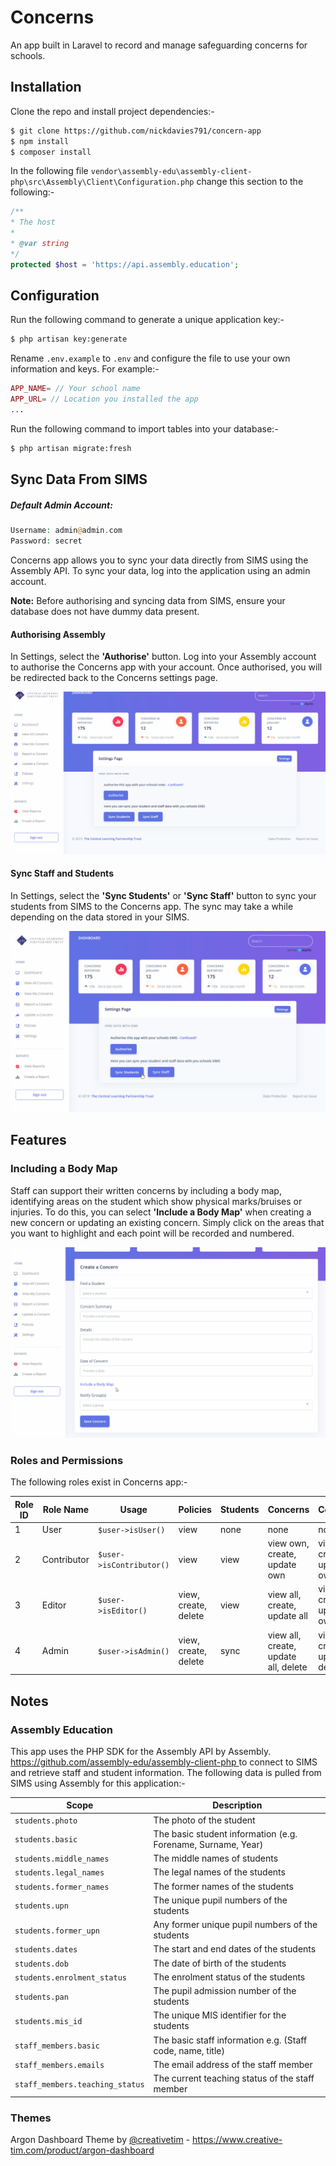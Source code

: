 # Concerns

An app built in Laravel to record and manage safeguarding concerns for schools.

## Installation

Clone the repo and install project dependencies:-

```bash
$ git clone https://github.com/nickdavies791/concern-app
$ npm install
$ composer install
```

In the following file `vendor\assembly-edu\assembly-client-php\src\Assembly\Client\Configuration.php` change this section to the following:-

```php
/**
* The host
*
* @var string
*/
protected $host = 'https://api.assembly.education';
```

## Configuration
Run the following command to generate a unique application key:-
```bash
$ php artisan key:generate
```

Rename `.env.example` to `.env` and configure the file to use your own information and keys. For example:-

```php
APP_NAME= // Your school name
APP_URL= // Location you installed the app
...
```

Run the following command to import tables into your database:-
```bash
$ php artisan migrate:fresh
```
## Sync Data From SIMS
##### Default Admin Account:
```php
Username: admin@admin.com
Password: secret
```
Concerns app allows you to sync your data directly from SIMS using the Assembly API. To sync your data, log into the application using an admin account. 

**Note:** Before authorising and syncing data from SIMS, ensure your database does not have dummy data present.

#### Authorising Assembly

In Settings, select the **'Authorise'** button. Log into your Assembly account to authorise the Concerns app with your account. Once authorised, you will be redirected back to the Concerns settings page.

![Authorising Assembly](/screenshots/Authorise-Assembly.gif "Authorising Assembly")

#### Sync Staff and Students

In Settings, select the **'Sync Students'** or **'Sync Staff'** button to sync your students from SIMS to the Concerns app. The sync may take a while depending on the data stored in your SIMS.

![Syncing Students and Staff](/screenshots/Sync-Student.gif "Syncing Students and Staff")



## Features

### Including a Body Map
Staff can support their written concerns by including a body map, identifying areas on the student which show physical marks/bruises or injuries. To do this, you can select **'Include a Body Map'** when creating a new concern or updating an existing concern. Simply click on the areas that you want to highlight and each point will be recorded and numbered.

![Include a Body Map](/screenshots/Body-Map.gif "Include a Body Map")

### Roles and Permissions

The following roles exist in Concerns app:-

| Role ID | Role Name   | Usage                  | Policies             | Students | Concerns                             | Comments                             | Groups                       |
|---------|-------------|------------------------|----------------------|----------|--------------------------------------|--------------------------------------|------------------------------|
| 1       | User        | `$user->isUser()`        | view                 | none     | none                                 | none                                 | none                         |
| 2       | Contributor | `$user->isContributor()` | view                 | view     | view own, create, update own         | view all, create, update own         | view                           |
| 3       | Editor      | `$user->isEditor()`      | view, create, delete | view     | view all, create, update all         | view all, create, update own         | view, create, update, delete |
| 4       | Admin       | `$user->isAdmin()`       | view, create, delete | sync     | view all, create, update all, delete | view all, create, update all, delete | view, create, update, delete |



## Notes

### Assembly Education  
This app uses the PHP SDK for the Assembly API by Assembly. [https://github.com/assembly-edu/assembly-client-php ](https://github.com/assembly-edu/assembly-client-php) to connect to SIMS and retrieve staff and student information. The following data is pulled from SIMS using Assembly for this application:-

| Scope                         | Description                                                  |
|-------------------------------|--------------------------------------------------------------|
| `students.photo`                |  The photo of the student                                    |
| `students.basic`                | The basic student information (e.g. Forename, Surname, Year) |
| `students.middle_names`         | The middle names of students                                 |
| `students.legal_names`          | The legal names of the students                              |
| `students.former_names`         | The former names of the students                             |
| `students.upn`                  | The unique pupil numbers of the students                     |
| `students.former_upn`           | Any former unique pupil numbers of the students              |
| `students.dates`                | The start and end dates of the students                      |
| `students.dob`                  | The date of birth of the students                            |
| `students.enrolment_status`     | The enrolment status of the students                         |
| `students.pan`                  | The pupil admission number of the students                   |
| `students.mis_id`               | The unique MIS identifier for the students                   |
| `staff_members.basic`           | The basic staff information e.g. (Staff code, name, title)   |
| `staff_members.emails`          | The email address of the staff member                        |
| `staff_members.teaching_status` | The current teaching status of the staff member              |

### Themes

Argon Dashboard Theme by [@creativetim](https://twitter.com/creativetim) - [https://www.creative-tim.com/product/argon-dashboard ](https://www.creative-tim.com/product/argon-dashboard)